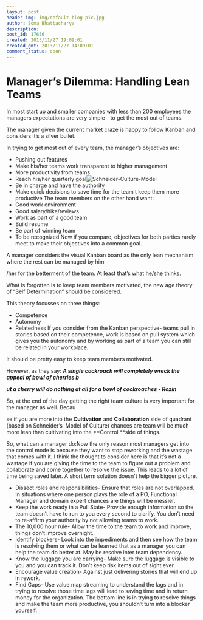 ```yaml
---
layout: post
header-img: img/default-blog-pic.jpg
author: Soma Bhattacharya
description: 
post_id: 17656
created: 2013/11/27 19:09:01
created_gmt: 2013/11/27 14:09:01
comment_status: open
---
```


# Manager’s Dilemma: Handling Lean Teams

In most start up and smaller companies with less than 200 employees the managers expectations are very simple-  to get the most out of teams.

The manager given the current market craze is happy to follow Kanban and considers it’s a silver bullet.

In trying to get most out of every team, the manager’s objectives are: 

  * Pushing out features
  * Make his/her teams work transparent to higher management
  * More productivity from teams
  * Reach his/her quarterly goal![Schneider-Culture-Model][1]
  * Be in charge and have the authority
  * Make quick decisions to save time for the team t keep them more productive
The team members on the other hand want: 
  * Good work environment
  * Good salary/hike/reviews
  * Work as part of a good team
  * Build resume
  * Be part of winning team
  * To be recognized
Now if you compare, objectives for both parties rarely meet to make their objectives into a common goal.

A manager considers the visual Kanban board as the only lean mechanism where the rest can be managed by him

/her for the betterment of the team. At least that’s what he/she thinks.

What is forgotten is to keep team members motivated, the new age theory of “Self Determination” should be considered.

This theory focusses on three things: 

  * Competence
  * Autonomy
  * Relatedness
If you consider from the Kanban perspective- teams pull in stories based on their competence, work is based on pull system which gives you the autonomy and by working as part of a team you can still be related in your workplace.

It should be pretty easy to keep team members motivated.

However, as they say: **_A single cockroach will completely wreck the appeal of bowl of cherries b_**

**_ut a cherry will do nothing at all for a bowl of cockroaches - Rozin_**

So, at the end of the day getting the right team culture is very important for the manager as well. Becau

se if you are more into the **Cultivation** and **Collaboration** side of quadrant (based on Schneider’s  Model of Culture) chances are team will be much more lean than cultivating into the **Control **side of things.

So, what can a manager do:Now the only reason most managers get into the control mode is because they want to stop reworking and the wastage that comes with it. I think the thought to consider here is that it’s not a wastage if you are giving the time to the team to figure out a problem and collaborate and come together to resolve the issue. This leads to a lot of time being saved later. A short term solution doesn't help the bigger picture. 

  * Dissect roles and responsibilities- Ensure that roles are not overlapped. In situations where one person plays the role of a PO, Functional Manager and domain expert chances are things will be messier.
  * Keep the work ready in a Pull State- Provide enough information so the team doesn’t have to run to you every second to clarify. You don’t need to re-affirm your authority by not allowing teams to work.
  * The 10,000 hour rule- Allow the time to the team to work and improve, things don’t improve overnight.
  * Identify blockers- Look into the impediments and then see how the team is resolving them or what can be learned that as a manager you can help the team do better at. May be resolve inter team dependency.
  * Know the luggage you are carrying- Make sure the luggage is visible to you and you can track it. Don’t keep risk items out of sight ever.
  * Encourage value creation- Against just delivering stories that will end up in rework.
  * Find Gaps- Use value map streaming to understand the lags and in trying to resolve those time lags will lead to saving time and in return money for the organization.
The bottom line is in trying to resolve things and make the team more productive, you shouldn’t turn into a blocker yourself.

   [1]: http://xebee.xebia.in/wp-content/uploads/2013/11/Schneider-Culture-Model-300x219.jpg